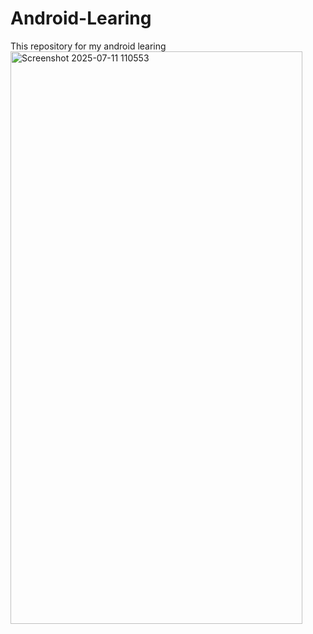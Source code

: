 # Android-Learing
This repository for my android learing
<img width="467" height="916" alt="Screenshot 2025-07-11 110553" src="https://github.com/user-attachments/assets/1cc54dad-fb07-4431-a8a4-2c6735ef65ed" />

